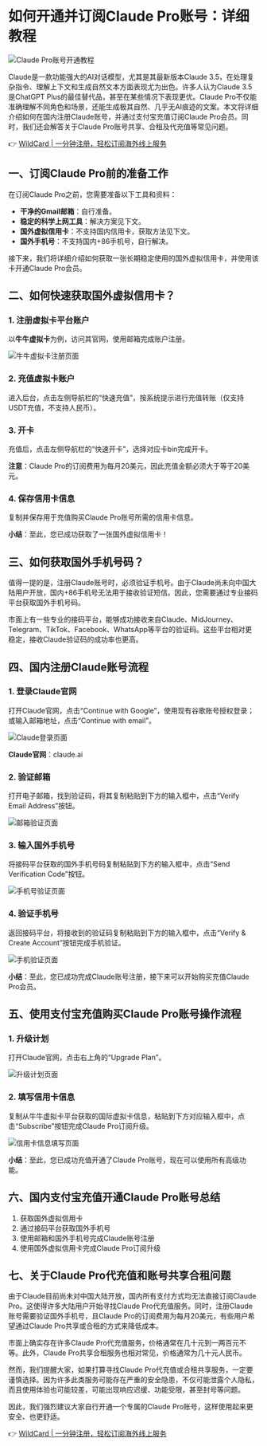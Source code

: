 # 如何开通并订阅Claude Pro账号：详细教程

![Claude Pro账号开通教程](https://bbtdd.com/img/350553992.webp)

Claude是一款功能强大的AI对话模型，尤其是其最新版本Claude 3.5，在处理复杂指令、理解上下文和生成自然文本方面表现尤为出色。许多人认为Claude 3.5是ChatGPT Plus的最佳替代品，甚至在某些情况下表现更优。Claude Pro不仅能准确理解不同角色和场景，还能生成极其自然、几乎无AI痕迹的文案。本文将详细介绍如何在国内注册Claude账号，并通过支付宝充值订阅Claude Pro会员。同时，我们还会解答关于Claude Pro账号共享、合租及代充值等常见问题。

👉 [WildCard | 一分钟注册，轻松订阅海外线上服务](https://bbtdd.com/WildCard)

## 一、订阅Claude Pro前的准备工作

在订阅Claude Pro之前，您需要准备以下工具和资料：

- **干净的Gmail邮箱**：自行准备。
- **稳定的科学上网工具**：解决方案见下文。
- **国外虚拟信用卡**：不支持国内信用卡，获取方法见下文。
- **国外手机号**：不支持国内+86手机号，自行解决。

接下来，我们将详细介绍如何获取一张长期稳定使用的国外虚拟信用卡，并使用该卡开通Claude Pro会员。

## 二、如何快速获取国外虚拟信用卡？

### 1. 注册虚拟卡平台账户

以**牛牛虚拟卡**为例，访问其官网，使用邮箱完成账户注册。

![牛牛虚拟卡注册页面](https://bbtdd.com/img/172737476130.webp)

### 2. 充值虚拟卡账户

进入后台，点击左侧导航栏的“快速充值”，按系统提示进行充值转账（仅支持USDT充值，不支持人民币）。

### 3. 开卡

充值后，点击左侧导航栏的“快速开卡”，选择对应卡bin完成开卡。

**注意**：Claude Pro的订阅费用为每月20美元，因此充值金额必须大于等于20美元。

### 4. 保存信用卡信息

复制并保存用于充值购买Claude Pro账号所需的信用卡信息。

**小结**：至此，您已成功获取了一张国外虚拟信用卡！

## 三、如何获取国外手机号码？

值得一提的是，注册Claude账号时，必须验证手机号。由于Claude尚未向中国大陆用户开放，国内+86手机号无法用于接收验证短信。因此，您需要通过专业接码平台获取国外手机号码。

市面上有一些专业的接码平台，能够成功接收来自Claude、MidJourney、Telegram、TikTok、Facebook、WhatsApp等平台的验证码。这些平台相对更稳定，接收Claude验证码的成功率也更高。

## 四、国内注册Claude账号流程

### 1. 登录Claude官网

打开Claude官网，点击“Continue with Google”，使用现有谷歌账号授权登录；或输入邮箱地址，点击“Continue with email”。

![Claude登录页面](https://bbtdd.com/img/19363976037.webp)

**Claude官网**：claude.ai

### 2. 验证邮箱

打开电子邮箱，找到验证码，将其复制粘贴到下方的输入框中，点击“Verify Email Address”按钮。

![邮箱验证页面](https://bbtdd.com/img/5007707409932.webp)

### 3. 输入国外手机号

将接码平台获取的国外手机号码复制粘贴到下方的输入框中，点击“Send Verification Code”按钮。

![手机号验证页面](https://bbtdd.com/img/13285733.webp)

### 4. 验证手机号

返回接码平台，将接收到的验证码复制粘贴到下方的输入框中，点击“Verify & Create Account”按钮完成手机验证。

![手机验证页面](https://bbtdd.com/img/776290310.webp)

**小结**：至此，您已成功完成Claude账号注册，接下来可以开始购买充值Claude Pro会员。

## 五、使用支付宝充值购买Claude Pro账号操作流程

### 1. 升级计划

打开Claude官网，点击右上角的“Upgrade Plan”。

![升级计划页面](https://bbtdd.com/img/707426512157.webp)

### 2. 填写信用卡信息

复制从牛牛虚拟卡平台获取的国际虚拟卡信息，粘贴到下方对应输入框中，点击“Subscribe”按钮完成Claude Pro订阅升级。

![信用卡信息填写页面](https://bbtdd.com/img/767594511.webp)

**小结**：至此，您已成功充值开通了Claude Pro账号，现在可以使用所有高级功能。

## 六、国内支付宝充值开通Claude Pro账号总结

1. 获取国外虚拟信用卡
2. 通过接码平台获取国外手机号
3. 使用邮箱和国外手机号完成Claude账号注册
4. 使用国外虚拟信用卡完成Claude Pro订阅升级

## 七、关于Claude Pro代充值和账号共享合租问题

由于Claude目前尚未对中国大陆开放，国内所有支付方式均无法直接订阅Claude Pro。这使得许多大陆用户开始寻找Claude Pro代充值服务。同时，注册Claude账号需要验证国外手机号，且Claude Pro的订阅费用为每月20美元，有些用户希望通过Claude Pro共享或合租的方式来降低成本。

市面上确实存在许多Claude Pro代充值服务，价格通常在几十元到一两百元不等。此外，Claude Pro共享合租服务也相对常见，价格通常为几十元人民币。

然而，我们提醒大家，如果打算寻找Claude Pro代充值或合租共享服务，一定要谨慎选择。因为许多此类服务可能存在严重的安全隐患，不仅可能泄露个人隐私，而且使用体验也可能较差，可能出现响应迟缓、功能受限，甚至封号等问题。

因此，我们强烈建议大家自行开通一个专属的Claude Pro账号，这样使用起来更安全、也更舒适。

👉 [WildCard | 一分钟注册，轻松订阅海外线上服务](https://bbtdd.com/WildCard)